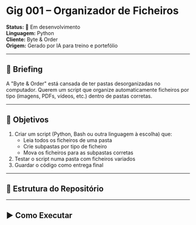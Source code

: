 # Gig 001 – Organizador de Ficheiros

**Status:** 🚧 Em desenvolvimento  
**Linguagem:** Python  
**Cliente:** Byte & Order  
**Origem:** Gerado por IA para treino e portefólio  

---

## 📜 Briefing
A "Byte & Order" está cansada de ter pastas desorganizadas no computador. Querem um script que organize automaticamente ficheiros por tipo (imagens, PDFs, vídeos, etc.) dentro de pastas corretas.

---

## 🎯 Objetivos
1. Criar um script (Python, Bash ou outra linguagem à escolha) que:
   - Leia todos os ficheiros de uma pasta
   - Crie subpastas por tipo de ficheiro
   - Mova os ficheiros para as subpastas corretas
2. Testar o script numa pasta com ficheiros variados
3. Guardar o código como entrega final

---

## 📂 Estrutura do Repositório

---

## ▶ Como Executar
